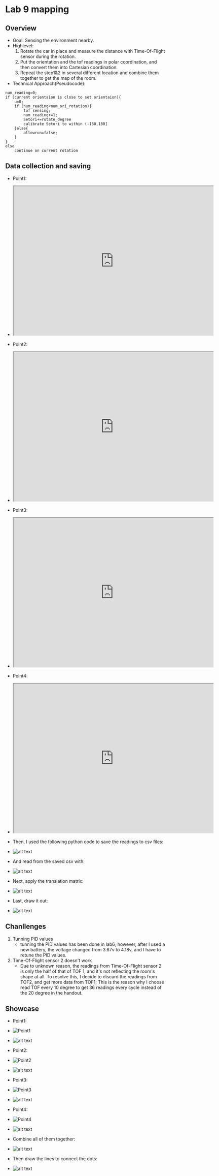 # Lab 9 mapping
## Overview
* Goal: Sensing the environment nearby. 
* Highlevel: 
    1. Rotate the car in place and measure the distance with Time-Of-Flight sensor during the rotation. 
    2. Put the orientation and the tof readings in polar coordination, and then convert them into Cartesian coordination. 
    3. Repeat the step1&2 in several different location and combine them together to get the map of the room. 
* Technical Approach(Pseudocode): 
```
num_reading=0;
if (current orientaion is close to set orientaion){
    u=0;
    if (num_reading<num_ori_rotation){
        tof sensing;
        num_reading+=1;
        Setori+=rotate_degree
        calibrate Setori to within (-180,180]
    }else{
        allowrun=false;
    }
}
else
    continue on current rotation
```

## Data collection and saving
* Point1:
* <iframe width="630" height="470" src="https://www.youtube.com/embed/jm7cUhabQ3s" allowfullscreen></iframe> 

* Point2:
* <iframe width="630" height="470" src="https://www.youtube.com/embed/iW6pX8hRw8c" allowfullscreen></iframe>   

* Point3:
* <iframe width="630" height="470" src="https://www.youtube.com/embed/n5eeKJdSeoM" allow="autoplay; encrypted-media" allowfullscreen></iframe>  

* Point4:
* <iframe width="630" height="470" src="https://www.youtube.com/embed/bpoCBWbaYEk" allow="autoplay; encrypted-media" allowfullscreen></iframe>  


* Then, I used the following python code to save the readings to csv files:
* ![alt text](image.png)
* And read from the saved csv with:
* ![alt text](image-1.png)
* Next, apply the translation matrix:
* ![alt text](image-2.png)
* Last, draw it out:
* ![alt text](image-3.png)

## Chanllenges
1. Tunning PID values
   * tunning the PID values has been done in lab6; however, after I used a new battery, the voltage changed from 3.67v to 4.18v, and I have to retune the PID values. 
2. Time-Of-Flight sensor 2 doesn't work
   * Due to unknown reason, the readings from Time-Of-Flight sensor 2 is only the half of that of TOF 1, and it's not reflecting the room's shape at all. To resolve this, I decide to discard the readings from TOF2, and get more data from TOF1; This is the reason why I choose read TOF every 10 degree to get 36 readings every cycle instead of the 20 degree in the handout. 


## Showcase
* Point1:
* ![Point1](image-4.png)
* ![alt text](image-8.png)

* Point2:
* ![Point2](image-5.png)
* ![alt text](image-9.png)

* Point3:
* ![Point3](image-6.png)
* ![alt text](image-10.png)  

* Point4:
* ![Point4](image-7.png)  
* ![alt text](image-11.png)

* Combine all of them together:
* ![alt text](image-12.png)
* Then draw the lines to connect the dots:
* ![alt text](output.png)

